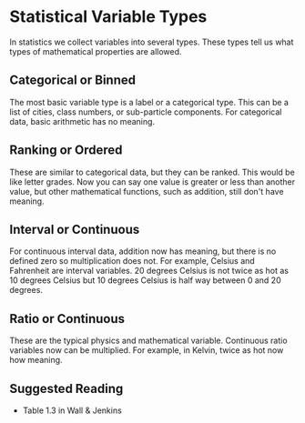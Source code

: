 # Statistical Variable Types

In statistics we collect variables into several types. These types tell us what types of mathematical properties are allowed.

## Categorical or Binned

The most basic variable type is a label or a categorical type. This can be a list of cities, class numbers, or sub-particle components. For categorical data, basic arithmetic has no meaning.

## Ranking or Ordered

These are similar to categorical data, but they can be ranked. This would be like letter grades. Now you can say one value is greater or less than another value, but other mathematical functions, such as addition, still don't have meaning.

## Interval or Continuous

For continuous interval data, addition now has meaning, but there is no defined zero so multiplication does not. For example, Celsius and Fahrenheit are interval variables. 20 degrees Celsius is not twice as hot as 10 degrees Celsius but 10 degrees Celsius is half way between 0 and 20 degrees.


## Ratio or Continuous

These are the typical physics and mathematical variable. Continuous ratio variables now can be multiplied. For example, in Kelvin, twice as hot now how meaning.


## Suggested Reading

* Table 1.3 in Wall & Jenkins
